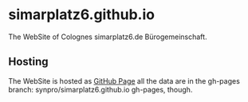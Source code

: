 # simarplatz6.github.io

The WebSite of Colognes simarplatz6.de Bürogemeinschaft.

## Hosting
The WebSite is hosted as [GitHub Page](http://pages.github.com) all the data are
in the gh-pages branch: synpro/simarplatz6.github.io gh-pages, though.



